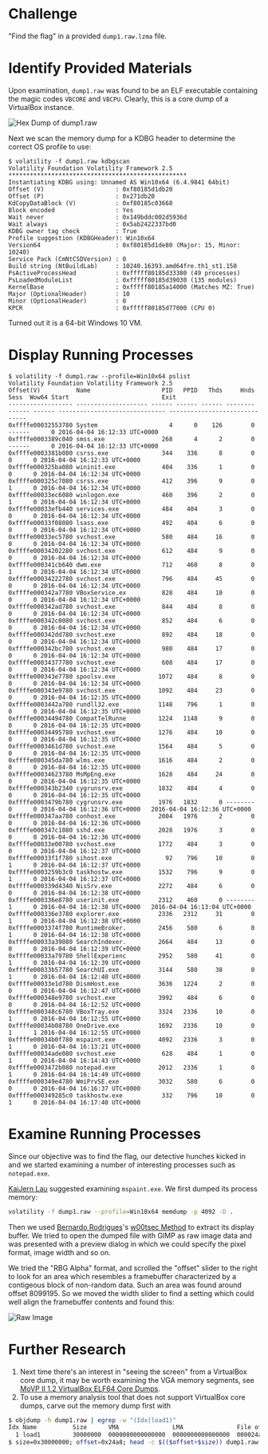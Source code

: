 # Challenge
"Find the flag" in a provided `dump1.raw.lzma` file.

# Identify Provided Materials
Upon examination, `dump1.raw` was found to be an ELF executable containing the magic codes `VBCORE` and `VBCPU`. Clearly, this is a core dump of a VirtualBox instance.

![Hex Dump of dump1.raw](dump1.raw-hex.png)

Next we scan the memory dump for a KDBG header to determine the correct OS profile to use:
```
$ volatility -f dump1.raw kdbgscan
Volatility Foundation Volatility Framework 2.5
**************************************************
Instantiating KDBG using: Unnamed AS Win10x64 (6.4.9841 64bit)
Offset (V)                    : 0xf80185d1db20
Offset (P)                    : 0x271db20
KdCopyDataBlock (V)           : 0xf80185c03668
Block encoded                 : Yes
Wait never                    : 0x149bddc002d5936d
Wait always                   : 0x5ab2422337bd0
KDBG owner tag check          : True
Profile suggestion (KDBGHeader): Win10x64
Version64                     : 0xf80185d1de80 (Major: 15, Minor: 10240)
Service Pack (CmNtCSDVersion) : 0
Build string (NtBuildLab)     : 10240.16393.amd64fre.th1_st1.150
PsActiveProcessHead           : 0xfffff80185d33380 (49 processes)
PsLoadedModuleList            : 0xfffff80185d39030 (135 modules)
KernelBase                    : 0xfffff80185a14000 (Matches MZ: True)
Major (OptionalHeader)        : 10
Minor (OptionalHeader)        : 0
KPCR                          : 0xfffff80185d77000 (CPU 0)
```
Turned out it is a 64-bit Windows 10 VM.

# Display Running Processes
```
$ volatility -f dump1.raw --profile=Win10x64 pslist
Volatility Foundation Volatility Framework 2.5
Offset(V)          Name                    PID   PPID   Thds     Hnds   Sess  Wow64 Start                          Exit                          
------------------ -------------------- ------ ------ ------ -------- ------ ------ ------------------------------ ------------------------------
0xffffe00032553780 System                    4      0    126        0 ------      0 2016-04-04 16:12:33 UTC+0000                                 
0xffffe0003389c040 smss.exe                268      4      2        0 ------      0 2016-04-04 16:12:33 UTC+0000                                 
0xffffe0003381b080 csrss.exe               344    336      8        0      0      0 2016-04-04 16:12:33 UTC+0000                                 
0xffffe000325ba080 wininit.exe             404    336      1        0      0      0 2016-04-04 16:12:34 UTC+0000                                 
0xffffe000325c7080 csrss.exe               412    396      9        0      1      0 2016-04-04 16:12:34 UTC+0000                                 
0xffffe00033ec6080 winlogon.exe            460    396      2        0      1      0 2016-04-04 16:12:34 UTC+0000                                 
0xffffe00033efb440 services.exe            484    404      3        0      0      0 2016-04-04 16:12:34 UTC+0000                                 
0xffffe00033f08080 lsass.exe               492    404      6        0      0      0 2016-04-04 16:12:34 UTC+0000                                 
0xffffe00033ec5780 svchost.exe             580    484     16        0      0      0 2016-04-04 16:12:34 UTC+0000                                 
0xffffe00034202280 svchost.exe             612    484      9        0      0      0 2016-04-04 16:12:34 UTC+0000                                 
0xffffe000341cb640 dwm.exe                 712    460      8        0      1      0 2016-04-04 16:12:34 UTC+0000                                 
0xffffe00034222780 svchost.exe             796    484     45        0      0      0 2016-04-04 16:12:34 UTC+0000                                 
0xffffe000342a7780 VBoxService.ex          828    484     10        0      0      0 2016-04-04 16:12:34 UTC+0000                                 
0xffffe000342ad780 svchost.exe             844    484      8        0      0      0 2016-04-04 16:12:34 UTC+0000                                 
0xffffe000342c0080 svchost.exe             852    484      6        0      0      0 2016-04-04 16:12:34 UTC+0000                                 
0xffffe000342dd780 svchost.exe             892    484     18        0      0      0 2016-04-04 16:12:34 UTC+0000                                 
0xffffe000342bc780 svchost.exe             980    484     17        0      0      0 2016-04-04 16:12:34 UTC+0000                                 
0xffffe00034377780 svchost.exe             608    484     17        0      0      0 2016-04-04 16:12:34 UTC+0000                                 
0xffffe000343e7780 spoolsv.exe            1072    484      8        0      0      0 2016-04-04 16:12:34 UTC+0000                                 
0xffffe000343e9780 svchost.exe            1092    484     23        0      0      0 2016-04-04 16:12:35 UTC+0000                                 
0xffffe0003442a780 rundll32.exe           1148    796      1        0      0      0 2016-04-04 16:12:35 UTC+0000                                 
0xffffe00034494780 CompatTelRunne         1224   1148      9        0      0      0 2016-04-04 16:12:35 UTC+0000                                 
0xffffe00034495780 svchost.exe            1276    484     10        0      0      0 2016-04-04 16:12:35 UTC+0000                                 
0xffffe0003461d780 svchost.exe            1564    484      5        0      0      0 2016-04-04 16:12:35 UTC+0000                                 
0xffffe000345da780 wlms.exe               1616    484      2        0      0      0 2016-04-04 16:12:35 UTC+0000                                 
0xffffe00034623780 MsMpEng.exe            1628    484     24        0      0      0 2016-04-04 16:12:35 UTC+0000                                 
0xffffe000343b2340 cygrunsrv.exe          1832    484      4        0      0      0 2016-04-04 16:12:35 UTC+0000                                 
0xffffe0003479b780 cygrunsrv.exe          1976   1832      0 --------      0      0 2016-04-04 16:12:36 UTC+0000   2016-04-04 16:12:36 UTC+0000  
0xffffe000347aa780 conhost.exe            2004   1976      2        0      0      0 2016-04-04 16:12:36 UTC+0000                                 
0xffffe000347c1080 sshd.exe               2028   1976      3        0      0      0 2016-04-04 16:12:36 UTC+0000                                 
0xffffe00033e00780 svchost.exe            1772    484      3        0      0      0 2016-04-04 16:12:37 UTC+0000                                 
0xffffe00033f1f780 sihost.exe               92    796     10        0      1      0 2016-04-04 16:12:37 UTC+0000                                 
0xffffe0003259b3c0 taskhostw.exe          1532    796      9        0      1      0 2016-04-04 16:12:37 UTC+0000                                 
0xffffe000339d4340 NisSrv.exe             2272    484      6        0      0      0 2016-04-04 16:12:38 UTC+0000                                 
0xffffe000336e8780 userinit.exe           2312    460      0 --------      1      0 2016-04-04 16:12:38 UTC+0000   2016-04-04 16:13:04 UTC+0000  
0xffffe000336e3780 explorer.exe           2336   2312     31        0      1      0 2016-04-04 16:12:38 UTC+0000                                 
0xffffe0003374f780 RuntimeBroker.         2456    580      6        0      1      0 2016-04-04 16:12:38 UTC+0000                                 
0xffffe00033a39080 SearchIndexer.         2664    484     13        0      0      0 2016-04-04 16:12:39 UTC+0000                                 
0xffffe00033a79780 ShellExperienc         2952    580     41        0      1      0 2016-04-04 16:12:39 UTC+0000                                 
0xffffe00033b57780 SearchUI.exe           3144    580     38        0      1      0 2016-04-04 16:12:40 UTC+0000                                 
0xffffe00033e1d780 DismHost.exe           3636   1224      2        0      0      0 2016-04-04 16:12:47 UTC+0000                                 
0xffffe000348e9780 svchost.exe            3992    484      6        0      0      0 2016-04-04 16:12:52 UTC+0000                                 
0xffffe000348c6780 VBoxTray.exe           3324   2336     10        0      1      0 2016-04-04 16:12:55 UTC+0000                                 
0xffffe00034b08780 OneDrive.exe           1692   2336     10        0      1      1 2016-04-04 16:12:55 UTC+0000                                 
0xffffe00034b0f780 mspaint.exe            4092   2336      3        0      1      0 2016-04-04 16:13:21 UTC+0000                                 
0xffffe00034ade080 svchost.exe             628    484      1        0      1      0 2016-04-04 16:14:43 UTC+0000                                 
0xffffe0003472b080 notepad.exe            2012   2336      1        0      1      0 2016-04-04 16:14:49 UTC+0000                                 
0xffffe000349e4780 WmiPrvSE.exe           3032    580      6        0      0      0 2016-04-04 16:16:37 UTC+0000                                 
0xffffe000349285c0 taskhostw.exe           332    796     10        0      1      0 2016-04-04 16:17:40 UTC+0000                                 
```

# Examine Running Processes
Since our objective was to find the flag, our detective hunches kicked in and we started examining a number of interesting processes such as `notepad.exe`.

[KaiJern Lau](https://twitter.com/kaijern) suggested examining `mspaint.exe`. We first dumped its process memory:
```bash
volatility -f dump1.raw --profile=Win10x64 memdump -p 4092 -D .
```

Then we used [Bernardo Rodrigues](https://twitter.com/bernardomr)'s [w00tsec Method](http://w00tsec.blogspot.hk/2015/02/extracting-raw-pictures-from-memory.html) to extract its display buffer. We tried to open the dumped file with GIMP as raw image data and was presented with a preview dialog in which we could specify the pixel format, image width and so on.

We tried the "RBG Alpha" format, and scrolled the "offset" slider to the right to look for an area which resembles a framebuffer characterized by a contigeous block of non-random data. Such an area was found around offset 8099195. So we moved the width slider to find a setting which could well align the framebuffer contents and found this:

![Raw Image](rawimg.png)

# Further Research
1. Next time there's an interest in "seeing the screen" from a VirtualBox core dump, it may be worth examining the VGA memory segments, see [MoVP II 1.2 VirtualBox ELF64 Core Dumps](http://volatility-labs.blogspot.hk/2013/05/movp-ii-12-virtualbox-elf64-core-dumps.html).
2. To use a memory analysis tool that does not support VirtualBox core dumps, carve out the memory dump first with
```bash
$ objdump -h dump1.raw | egrep -w "(Idx|load1)"
Idx Name          Size      VMA               LMA               File off  Algn
  1 load1         30000000  0000000000000000  0000000000000000  000024a8  2**0
$ size=0x30000000; offset=0x24a8; head -c $(($offset+$size)) dump1.raw | tail -c +$(($offset+1)) > mem.dmp
```
